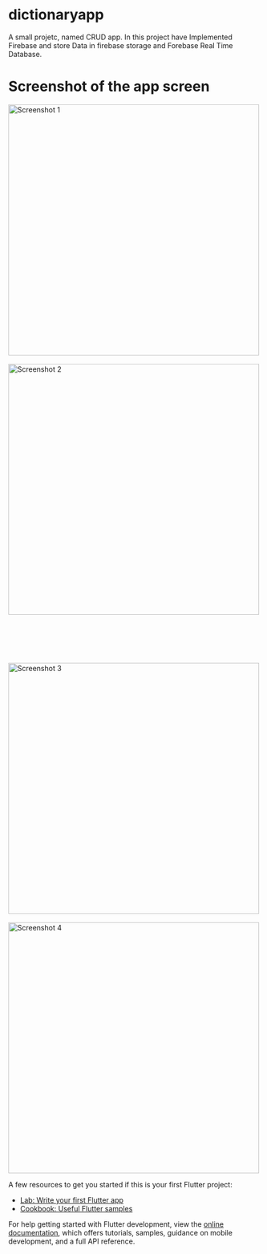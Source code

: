 # dictionaryapp

A small projetc, named CRUD app. In this project have Implemented Firebase and store Data in firebase storage and Forebase Real Time Database.

# Screenshot of the app screen

<img src="https://github.com/user-attachments/assets/781410e0-d65a-423c-8d52-a59f30d6f9da" alt="Screenshot 1" height="500" style="margin-right: 200px;">
  &nbsp; &nbsp; &nbsp; &nbsp; &nbsp; &nbsp; &nbsp; &nbsp; &nbsp; &nbsp; &nbsp; &nbsp; &nbsp; &nbsp; &nbsp; &nbsp; &nbsp; &nbsp; &nbsp; &nbsp;
  &nbsp; &nbsp; &nbsp; &nbsp; &nbsp; 
<img src="https://github.com/user-attachments/assets/58366d01-595d-44f4-810d-7b726522d1e7" alt="Screenshot 2" height="500">

<br><br><br><br>

<img src="https://github.com/user-attachments/assets/200d9d6d-6a7e-46c2-b74f-5b8bea551ef5" alt="Screenshot 3" height="500" style="margin-right: 200px;">
 &nbsp; &nbsp; &nbsp; &nbsp; &nbsp; &nbsp; &nbsp; &nbsp; &nbsp; &nbsp; &nbsp; &nbsp; &nbsp; &nbsp; &nbsp; &nbsp; &nbsp; &nbsp; &nbsp; &nbsp;
  &nbsp; &nbsp; &nbsp; &nbsp; &nbsp; 
<img src="https://github.com/user-attachments/assets/3f35a356-db79-4bd9-adc2-e46015ddaaf5" alt="Screenshot 4" height="500">

A few resources to get you started if this is your first Flutter project:

- [Lab: Write your first Flutter app](https://docs.flutter.dev/get-started/codelab)
- [Cookbook: Useful Flutter samples](https://docs.flutter.dev/cookbook)

For help getting started with Flutter development, view the
[online documentation](https://docs.flutter.dev/), which offers tutorials,
samples, guidance on mobile development, and a full API reference.
